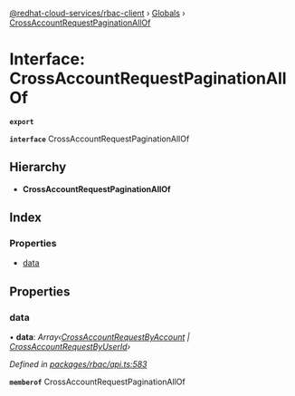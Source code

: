 [@redhat-cloud-services/rbac-client](../README.md) › [Globals](../globals.md) › [CrossAccountRequestPaginationAllOf](crossaccountrequestpaginationallof.md)

# Interface: CrossAccountRequestPaginationAllOf

**`export`** 

**`interface`** CrossAccountRequestPaginationAllOf

## Hierarchy

* **CrossAccountRequestPaginationAllOf**

## Index

### Properties

* [data](crossaccountrequestpaginationallof.md#data)

## Properties

###  data

• **data**: *Array‹[CrossAccountRequestByAccount](crossaccountrequestbyaccount.md) | [CrossAccountRequestByUserId](crossaccountrequestbyuserid.md)›*

*Defined in [packages/rbac/api.ts:583](https://github.com/RedHatInsights/javascript-clients/blob/master/packages/rbac/api.ts#L583)*

**`memberof`** CrossAccountRequestPaginationAllOf
